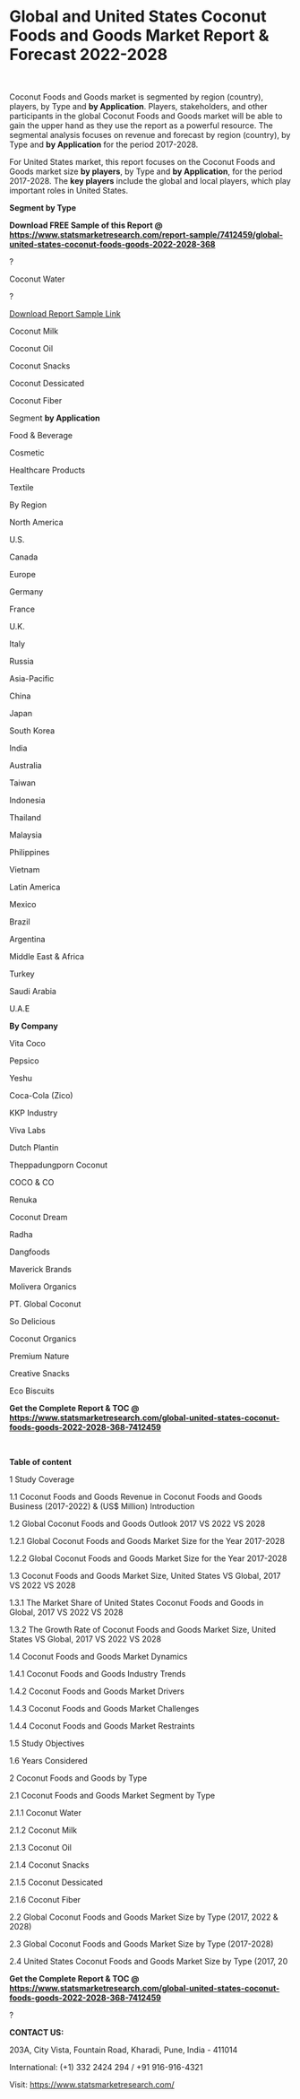 <h1>Global and United States Coconut Foods and Goods Market Report & Forecast 2022-2028</h1><br/><p>Coconut Foods and Goods market is segmented by region (country), players, by Type and <strong>by Application</strong>. Players, stakeholders, and other participants in the global Coconut Foods and Goods market will be able to gain the upper hand as they use the report as a powerful resource. The segmental analysis focuses on revenue and forecast by region (country), by Type and <strong>by Application</strong> for the period 2017-2028.</p>
 
 
 
 <p>For United States market, this report focuses on the Coconut Foods and Goods market size <strong>by players</strong>, by Type and <strong>by Application</strong>, for the period 2017-2028. The <strong>key players</strong> include the global and local players, which play important roles in United States.</p>
 
 
 
 <p><strong>Segment by Type</strong></p>
 
 
 
 <div><b>Download FREE Sample of this Report @ <a href="https://www.statsmarketresearch.com/download-free-sample/7412459/global-united-states-coconut-foods-goods-2022-2028-368">https://www.statsmarketresearch.com/report-sample/7412459/global-united-states-coconut-foods-goods-2022-2028-368</a></b></div>
 
 
 
 <p>? </p>
 
 
 
 <p>Coconut Water</p>
 
 
 
 <p>? </p>
 
 
 
 <p><a href="https://www.statsmarketresearch.com/download-free-sample/7412459/global-united-states-coconut-foods-goods-2022-2028-368">Download Report Sample Link</a></p>
 
 
 
 <p>Coconut Milk</p>
 
 
 
 <p>Coconut Oil</p>
 
 
 
 <p>Coconut Snacks</p>
 
 
 
 <p>Coconut Dessicated</p>
 
 
 
 <p>Coconut Fiber</p>
 
 
 
 <p>Segment <strong>by Application</strong></p>
 
 
 
 <p>Food & Beverage</p>
 
 
 
 <p>Cosmetic</p>
 
 
 
 <p>Healthcare Products</p>
 
 
 
 <p>Textile</p>
 
 
 
 <p>By Region</p>
 
 
 
 <p>North America</p>
 
 
 
 <p>U.S.</p>
 
 
 
 <p>Canada</p>
 
 
 
 <p>Europe</p>
 
 
 
 <p>Germany</p>
 
 
 
 <p>France</p>
 
 
 
 <p>U.K.</p>
 
 
 
 <p>Italy</p>
 
 
 
 <p>Russia</p>
 
 
 
 <p>Asia-Pacific</p>
 
 
 
 <p>China</p>
 
 
 
 <p>Japan</p>
 
 
 
 <p>South Korea</p>
 
 
 
 <p>India</p>
 
 
 
 <p>Australia</p>
 
 
 
 <p>Taiwan</p>
 
 
 
 <p>Indonesia</p>
 
 
 
 <p>Thailand</p>
 
 
 
 <p>Malaysia</p>
 
 
 
 <p>Philippines</p>
 
 
 
 <p>Vietnam</p>
 
 
 
 <p>Latin America</p>
 
 
 
 <p>Mexico</p>
 
 
 
 <p>Brazil</p>
 
 
 
 <p>Argentina</p>
 
 
 
 <p>Middle East & Africa</p>
 
 
 
 <p>Turkey</p>
 
 
 
 <p>Saudi Arabia</p>
 
 
 
 <p>U.A.E</p>
 
 
 
 <p><strong>By Company</strong></p>
 
 
 
 <p>Vita Coco</p>
 
 
 
 <p>Pepsico</p>
 
 
 
 <p>Yeshu</p>
 
 
 
 <p>Coca-Cola (Zico)</p>
 
 
 
 <p>KKP Industry</p>
 
 
 
 <p>Viva Labs</p>
 
 
 
 <p>Dutch Plantin</p>
 
 
 
 <p>Theppadungporn Coconut</p>
 
 
 
 <p>COCO & CO</p>
 
 
 
 <p>Renuka</p>
 
 
 
 <p>Coconut Dream</p>
 
 
 
 <p>Radha</p>
 
 
 
 <p>Dangfoods</p>
 
 
 
 <p>Maverick Brands</p>
 
 
 
 <p>Molivera Organics</p>
 
 
 
 <p>PT. Global Coconut</p>
 
 
 
 <p>So Delicious</p>
 
 
 
 <p>Coconut Organics</p>
 
 
 
 <p>Premium Nature</p>
 
 
 
 <p>Creative Snacks</p>
 
 
 
 <p>Eco Biscuits</p>
 
 
 
 <div><b>Get the Complete Report & TOC @ <a href="https://www.statsmarketresearch.com/global-united-states-coconut-foods-goods-2022-2028-368-7412459">https://www.statsmarketresearch.com/global-united-states-coconut-foods-goods-2022-2028-368-7412459</a></b></div>
 
 
 
 <p><br />
 
 <b>Table of content</b></p>
 
 
 
 <p>1 Study Coverage<br />
 
 1.1 Coconut Foods and Goods Revenue in Coconut Foods and Goods Business (2017-2022) & (US$ Million) Introduction<br />
 
 1.2 Global Coconut Foods and Goods Outlook 2017 VS 2022 VS 2028<br />
 
 1.2.1 Global Coconut Foods and Goods Market Size for the Year 2017-2028<br />
 
 1.2.2 Global Coconut Foods and Goods Market Size for the Year 2017-2028<br />
 
 1.3 Coconut Foods and Goods Market Size, United States VS Global, 2017 VS 2022 VS 2028<br />
 
 1.3.1 The Market Share of United States Coconut Foods and Goods in Global, 2017 VS 2022 VS 2028<br />
 
 1.3.2 The Growth Rate of Coconut Foods and Goods Market Size, United States VS Global, 2017 VS 2022 VS 2028<br />
 
 1.4 Coconut Foods and Goods Market Dynamics<br />
 
 1.4.1 Coconut Foods and Goods Industry Trends<br />
 
 1.4.2 Coconut Foods and Goods Market Drivers<br />
 
 1.4.3 Coconut Foods and Goods Market Challenges<br />
 
 1.4.4 Coconut Foods and Goods Market Restraints<br />
 
 1.5 Study Objectives<br />
 
 1.6 Years Considered<br />
 
 2 Coconut Foods and Goods by Type<br />
 
 2.1 Coconut Foods and Goods Market Segment by Type<br />
 
 2.1.1 Coconut Water<br />
 
 2.1.2 Coconut Milk<br />
 
 2.1.3 Coconut Oil<br />
 
 2.1.4 Coconut Snacks<br />
 
 2.1.5 Coconut Dessicated<br />
 
 2.1.6 Coconut Fiber<br />
 
 2.2 Global Coconut Foods and Goods Market Size by Type (2017, 2022 & 2028)<br />
 
 2.3 Global Coconut Foods and Goods Market Size by Type (2017-2028)<br />
 
 2.4 United States Coconut Foods and Goods Market Size by Type (2017, 20</p>
 
 
 
 <div><b>Get the Complete Report & TOC @ <a href="https://www.statsmarketresearch.com/global-united-states-coconut-foods-goods-2022-2028-368-7412459">https://www.statsmarketresearch.com/global-united-states-coconut-foods-goods-2022-2028-368-7412459</a></b></div>
 
 
 
 <p>? </p>
 
 
 
 <p><b>CONTACT US:</b><br />
 
 203A, City Vista, Fountain Road, Kharadi, Pune, India - 411014<br />
 
 International: (+1) 332 2424 294 / +91 916-916-4321<br />
 
 Visit: <a href="https://www.statsmarketresearch.com/">https://www.statsmarketresearch.com/</a></p>